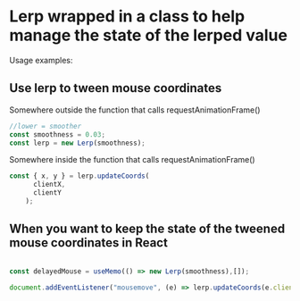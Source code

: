 # Lerp wrapped in a class to help manage the state of the lerped value

Usage examples:

## Use lerp to tween mouse coordinates

Somewhere outside the function that calls requestAnimationFrame()
```ts
//lower = smoother
const smoothness = 0.03;
const lerp = new Lerp(smoothness);
```

Somewhere inside the function that calls requestAnimationFrame()
```ts
const { x, y } = lerp.updateCoords(
      clientX,
      clientY
    );
```

## When you want to keep the state of the tweened mouse coordinates in React

```ts

const delayedMouse = useMemo(() => new Lerp(smoothness),[]);

document.addEventListener("mousemove", (e) => lerp.updateCoords(e.clientX, e.clientY));

```

